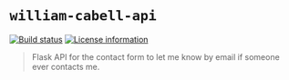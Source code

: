 # `william-cabell-api`
[![Build status](https://travis-ci.com/cabellwg/william-cabell-api.svg?branch=master)](https://travis-ci.com/cabellwg/william-cabell-api)
[![License information](https://img.shields.io/badge/license-MIT-lightgrey.svg)](https://github.com/cabellwg/william-cabell-api/blob/master/LICENSE)
> Flask API for the contact form to let me know by email if someone ever contacts me.
